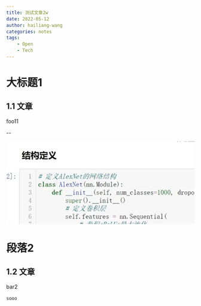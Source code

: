```yaml
---
title: 测试文章2w
date: 2022-05-12
author: hailiang-wang
categories: notes
tags:
    - Open
    - Tech
---
```


# 大标题1

## 1.1 文章

foo11

--

![](../media/assets/screenshot_20250209101129.png)

# 段落2

## 1.2 文章

bar2

```
sooo
```

